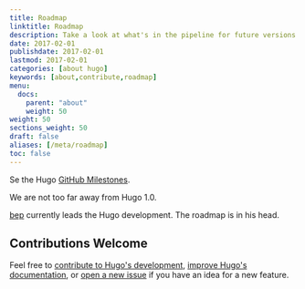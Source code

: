 ```yaml
---
title: Roadmap
linktitle: Roadmap
description: Take a look at what's in the pipeline for future versions of the Hugo project.
date: 2017-02-01
publishdate: 2017-02-01
lastmod: 2017-02-01
categories: [about hugo]
keywords: [about,contribute,roadmap]
menu:
  docs:
    parent: "about"
    weight: 50
weight: 50
sections_weight: 50
draft: false
aliases: [/meta/roadmap]
toc: false
---
```


Se the Hugo [GitHub Milestones][milestones].

We are not too far away from Hugo 1.0.

[bep](https://github.com/bep/) currently leads the Hugo development. The roadmap is in his head.

## Contributions Welcome

Feel free to [contribute to Hugo's development][devcontribute], [improve Hugo's documentation][doccontribute], or [open a new issue][newissue] if you have an idea for a new feature.

[#98]: https://github.com/gohugoio/hugo/issues/98
[#1014]: https://github.com/gohugoio/hugo/issues/1014
[#1435]: https://github.com/gohugoio/hugo/issues/1435
[#1436]: https://github.com/gohugoio/hugo/issues/1436
[devcontribute]: /contribute/development/
[doccontribute]: /contribute/documentation/
[hosting and deployment]: /hosting-and-deployment/
[migrate]: /tools/migrations/
[milestones]: https://github.com/gohugoio/hugo/milestones/
[newissue]: https://github.com/gohugoio/hugo/issues/
[related forum thread]: https://discourse.gohugo.io/t/web-based-editor/155
[themes]: /themes/
[themescontrib]: /contribute/themes/
[tutorials]: /tutorials
[***your*** best ideas!]: /contribute/
